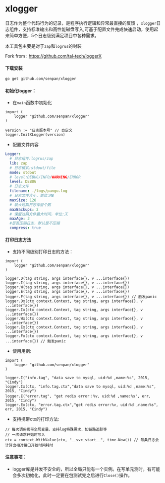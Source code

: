# xlogger

日志作为整个代码行为的记录，是程序执行逻辑和异常最直接的反馈 ，`xlogger`日志组件，支持标准输出和高性能磁盘写入,可基于配置文件完成快速启动，使用起来简单方便，5个日志级别满足项目中各种需求。

本工具包主要是对于`zap`和`logrus`的封装

Fork from : https://github.com/tal-tech/loggerX


#### 下载安装
```bash
go get github.com/senpan/xlogger
```
#### 初始化logger：

- 在`main`函数中初始化
```golang
import (
    logger "github.com/senpan/xlogger"
)

version := "日志版本号" // 自定义
logger.InitXLogger(version)
```
- 配置文件内容
```yaml
Logger:
  # 日志组件:logrus/zap
  lib: zap
  # 日志模式:stdout/file
  mode: stdout
  # level:DEBUG/INFO/WARNING/ERROR
  level: DEBUG
  # 日志文件
  filename: ./logs/pangu.log
  # 日志文件大小，单位:MB
  maxSize: 128
  # 最大过期日志保留个数
  maxBackups: 2
  # 保留过期文件最大时间，单位:天
  maxAge: 3
  #是否压缩日志，默认是不压缩
  compress: true
```

#### 打印日志方法

* 支持不同级别打印日志的方法：

```golang
import (
    logger "github.com/senpan/xlogger"
)

logger.D(tag string, args interface{}, v ...interface{})
logger.I(tag string, args interface{}, v ...interface{})
logger.W(tag string, args interface{}, v ...interface{})
logger.E(tag string, args interface{}, v ...interface{})
logger.F(tag string, args interface{}, v ...interface{}) // 触发panic
logger.Dx(ctx context.Context, tag string, args interface{}, v ...interface{})
logger.Ix(ctx context.Context, tag string, args interface{}, v ...interface{})
logger.Wx(ctx context.Context, tag string, args interface{}, v ...interface{})
logger.Ex(ctx context.Context, tag string, args interface{}, v ...interface{})
logger.Fx(ctx context.Context, tag string, args interface{}, v ...interface{}) // 触发panic
```

* 使用用例:

```golang
import (
    logger "github.com/senpan/xlogger"
)

logger.I("info.tag", "data save to mysql, uid:%d ,name:%s", 2015, "Cindy")
logger.Ix(ctx, "info.tag.ctx","data save to mysql, uid:%d ,name:%s", 2015, "Cindy")
logger.E("error.tag", "get redis error：%v, uid:%d ,name:%s", err, 2015, "Cindy")
logger.Ex(ctx, "error.tag.ctx","get redis error:%v, uid:%d ,name:%s", err, 2015, "Cindy")
```

* 支持携带ctx的打印方法:

```golang
// 每次调用携带全局变量，支持log特殊需求，如链路追踪等
// 一次请求开始时写入
ctx = context.WithValue(ctx, "__svc_start__", time.Now()) // 每条日志会计算出相对接口开始时间耗时
```

#### 注意事项：

* logger库是并发不安全的，所以全局只能有一个实例。在写单元测时，有可能会多次初始化，此时一定要在包测试完之后进行`Close()`操作。